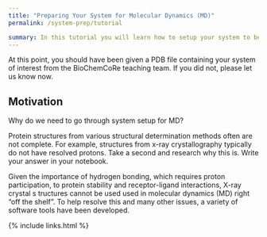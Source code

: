 ```yaml
---
title: "Preparing Your System for Molecular Dynamics (MD)"
permalink: /system-prep/tutorial

summary: In this tutorial you will learn how to setup your system to begin running molecular dynamics in Amber. As a part of this tutorial you will be introduced to the use of Schrödinger's Maestro software for protein preparation followed by parameterization using AmberTools Antechamber.
---
```





At this point, you should
have been given a PDB file containing your system of interest from the
BioChemCoRe teaching team. If you did not, please let us know now.

## Motivation

Why do we need to go through system setup for MD?

Protein structures from various structural determination methods often are not
complete. For example, structures from x-ray crystallography typically do not
have resolved protons. Take a second and research why this is. Write your
answer in your notebook.

Given the importance of hydrogen bonding, which requires proton participation,
to protein stability and receptor-ligand interactions, X-ray crystal s
tructures cannot be used used in molecular dynamics (MD) right “off the
shelf”. To help resolve this and many other issues, a variety of software
tools have been developed.

{% include links.html %}